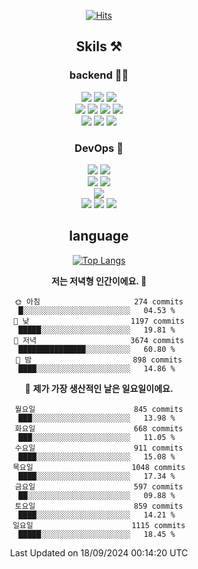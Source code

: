 <div align="center">

[![Hits](https://hits.seeyoufarm.com/api/count/incr/badge.svg?url=https%3A%2F%2Fgithub.com%2Fzxcv9203%2Fhit-counter&count_bg=%23FF7272&title_bg=%23324C2E&icon=codeigniter.svg&icon_color=%23DD5B5B&title=%EB%B0%A9%EB%AC%B8%EC%9E%90&edge_flat=false)](https://hits.seeyoufarm.com)
  
## Skils ⚒️

### backend 🧑‍💻
  
<img src="https://img.shields.io/badge/Java-FF6600?style=flat-square&logo=buymeacoffee&logoColor=white"/>
<img src="https://img.shields.io/badge/Go-0099FF?style=flat-square&logo=go&logoColor=white"/>
<img src="https://img.shields.io/badge/Kotlin-7F52FF?style=flat-square&logo=kotlin&logoColor=white"/>
  
  
<br />
  
<img src="https://img.shields.io/badge/Spring-339933?style=flat-square&logo=Spring&logoColor=white"/>
<img src="https://img.shields.io/badge/Spring Boot-339933?style=flat-square&logo=Spring Boot&logoColor=white"/>
<img src="https://img.shields.io/badge/Spring Security-339933?style=flat-square&logo=Spring Security&logoColor=white"/>
  
<img src="https://img.shields.io/badge/Spring Data JPA-339933?style=flat-square&logo=Hibernate&logoColor=white"/>

<br />
  
  <img src="https://img.shields.io/badge/mysql-0099FF?style=flat-square&logo=mysql&logoColor=white"/>
  <img src="https://img.shields.io/badge/mariadb-0099FF?style=flat-square&logo=mariadb&logoColor=white"/>
  <img src="https://img.shields.io/badge/mongoDB-47A248?style=flat-square&logo=mongodb&logoColor=white"/>
  
  
### DevOps 🚀
  
  <img src="https://img.shields.io/badge/docker-2496ED?style=flat-square&logo=docker&logoColor=white"/>
  <img src="https://img.shields.io/badge/kubernetes-326CE5?style=flat-square&logo=kubernetes&logoColor=white"/>
  
  <br />
  
  <img src="https://img.shields.io/badge/Github Actions-2088FF?style=flat-square&logo=githubactions&logoColor=white"/>
  <img src="https://img.shields.io/badge/Jenkins-D24939?style=flat-square&logo=jenkins&logoColor=white"/>
  
  
  <br />
  <img src="https://img.shields.io/badge/terraform-7B42BC?style=flat-square&logo=terraform&logoColor=white"/>
  
  <br />
  <img src="https://img.shields.io/badge/Amazon AWS-232F3E?style=flat-square&logo=Amazon AWS&logoColor=white"/>

  <img src="https://img.shields.io/badge/GCP-4285F4?style=flat-square&logo=googlecloud&logoColor=white"/>
  <img src="https://img.shields.io/badge/NCP-03C75A?style=flat-square&logo=naver&logoColor=white"/>
  
  
## language

[![Top Langs](https://github-readme-stats.vercel.app/api/top-langs/?username=zxcv9203&hide=html&exclude_repo=zxcv9203.github.io,golB&theme=grate-gatsby)](https://github.com/zxcv9203/github-readme-stats)
  
<!--START_SECTION:waka-->
**저는 저녁형 인간이에요. 🦉** 

```text
🌞 아침                     274 commits         █░░░░░░░░░░░░░░░░░░░░░░░░   04.53 % 
🌆 낮　                     1197 commits        █████░░░░░░░░░░░░░░░░░░░░   19.81 % 
🌃 저녁                     3674 commits        ███████████████░░░░░░░░░░   60.80 % 
🌙 밤　                     898 commits         ████░░░░░░░░░░░░░░░░░░░░░   14.86 % 
```
📅 **제가 가장 생산적인 날은 일요일이에요.** 

```text
월요일                      845 commits         ███░░░░░░░░░░░░░░░░░░░░░░   13.98 % 
화요일                      668 commits         ███░░░░░░░░░░░░░░░░░░░░░░   11.05 % 
수요일                      911 commits         ████░░░░░░░░░░░░░░░░░░░░░   15.08 % 
목요일                      1048 commits        ████░░░░░░░░░░░░░░░░░░░░░   17.34 % 
금요일                      597 commits         ██░░░░░░░░░░░░░░░░░░░░░░░   09.88 % 
토요일                      859 commits         ████░░░░░░░░░░░░░░░░░░░░░   14.21 % 
일요일                      1115 commits        █████░░░░░░░░░░░░░░░░░░░░   18.45 % 
```



 Last Updated on 18/09/2024 00:14:20 UTC
<!--END_SECTION:waka-->
  
</div>

